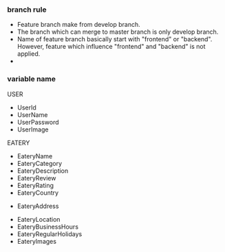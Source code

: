 ### branch rule
- Feature branch make from develop branch.
- The branch which can merge to master branch is only develop branch.
- Name of feature branch basically start with "frontend" or "backend". However, feature which influence "frontend" and "backend" is not applied.
- 

### variable name
USER
- UserId
- UserName
- UserPassword
- UserImage

EATERY
- EateryName
- EateryCategory
- EateryDescription
- EateryReview
- EateryRating
- EateryCountry
<!-- this is address -->
- EateryAddress 
<!-- this is latitude, longitude info -->
- EateryLocation 
- EateryBusinessHours
- EateryRegularHolidays
- EateryImages